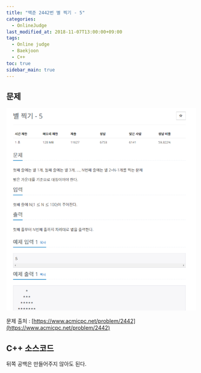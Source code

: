 ```yaml
---
title: "백준 2442번 별 찍기 - 5"
categories: 
  - OnlineJudge
last_modified_at: 2018-11-07T13:00:00+09:00
tags: 
  - Online judge
  - Baekjoon
  - C++
toc: true
sidebar_main: true
---
```


## 문제

![2442](https://github.com/lesslate/lesslate.github.io/blob/master/assets/img/OnlineJudge/2442.png?raw=true)

문제 출처 : [https://www.acmicpc.net/problem/2442](https://www.acmicpc.net/problem/2442)



## C++ 소스코드

<script src="https://gist.github.com/lesslate/bcbce19736a4ecdfe538c242f6892f93.js"></script> 

뒤쪽 공백은 만들어주지 않아도 된다.
